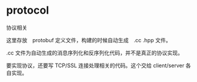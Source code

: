 protocol
====

协议相关

这里存放　protobuf 定义文件，构建的时候自动生成　.cc .hpp 文件。

.cc 文件为自动生成的消息序列化和反序列化代码，并不是真正的协议实现。 

要实现协议，还要写 TCP/SSL 连接处理相关的代码。这个交给 client/server 各自实现。


